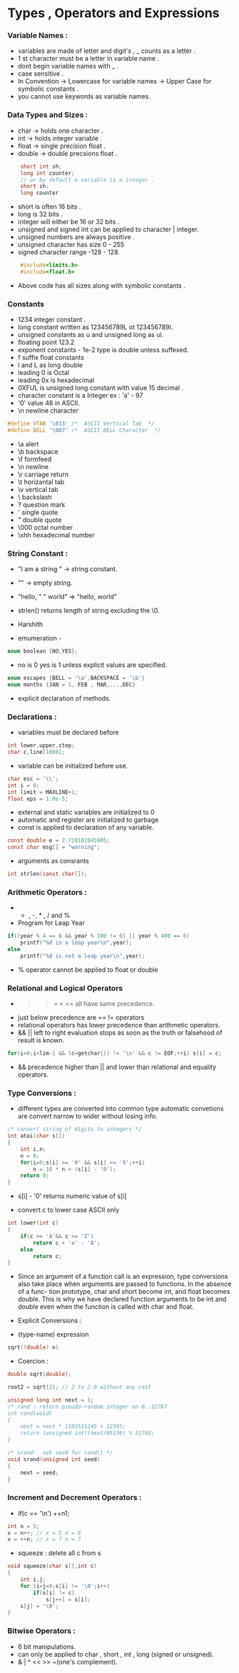 # Types , Operators and Expressions

### Variable Names :

- variables are made of letter and digit's , _ counts as a letter .
- 1 st character must be a letter in variable name . 
- dont begin variable names with _ . 
- case sensitive . 
- In Convention -> Lowercase for variable names -> Upper Case for symbolic constants . 
- you cannot use keywords as variable names. 

### Data Types and Sizes : 

- char -> holds one character . 
- int -> holds integer variable . 
- float -> single precision float . 
- double -> double precsions float . 

```c
	short int sh;
	long int counter;
	// or by default a variable is a integer .
	short sh;
	long counter 
``` 

- short is often 16 bits .
- long is 32 bits . 
- integer will either be 16 or 32 bits .
- unsigned and signed int can be applied to character | integer.
- unsigned numbers are always positive . 
- unsigned character has size 0 - 255
- signed character range -128 - 128.

```c
	#include<limits.h>
	#include<float.h>
```
- Above code has all sizes along with symbolic constants . 

### Constants 

- 1234 integer constant .
- long constant written as 123456789L ot 123456789l.
- unsigned constants as u and unsigned long as ul.
- floating point 123.2
- exponent constants - 1e-2 type is double unless suffexed.
- f suffix float constants
- l and L as long double
- leading 0 is Octal
- leading 0x is hexadecimal
- 0XFUL is unsigned long constant with value 15 decimal . 
- character constant is a Integer ex  : 'a' - 97
- '0' value 48 in ASCII.
- \n newline character

```c
#define VTAB '\013' /*  ASCII Vertical Tab  */
#define BELL '\007' /*  ASCII BELL Character  */

```
- \a alert 
- \b backspace
- \f formfeed
- \n newline
- \r carriage return
- \t horizantal tab
- \v vertical tab
- \\ backslash
- \? question mark
- \' single quote
- \" double quote
- \000 octal number
- \xhh hexadecimal number

### String Constant : 

- "I am a string " -> string constant.
- "" -> empty string.
- "hello, " " world" => "hello, world"
- strlen() returns length of string excluding the \0.
- Harshith

- emumeration - 

```c
enum boolean {NO,YES};
```
- no is 0 yes is 1 unless explicit values are specified.

```c
enum escapes {BELL = '\a',BACKSPACE = '\b'}
enum months {JAN = 1, FEB , MAR,...,DEC}
```
- explicit declaration of methods.

### Declarations : 

- variables must be declared before 

```c
int lower,upper,step;
char c,line[1000];
``` 

- variable can be initialized before use.

```c
char esc = '\\';
int i = 0;
int limit = MAXLINE+1;
float eps = 1.0e-5;
```

- external and static variables are initialized to 0
- automatic and register are initialized to garbage
- const is applied to declaration of any variable.

```c
const double e = 2.718182845905;
const char msg[] = "warning";
```
- arguments as consrants

```c
int strlen(const char[]);
```

### Arithmetic Operators : 

- + , -, * , / and % 
- Program for Leap Year 

```c
if((year % 4 == 0 && year % 100 != 0) || year % 400 == 0)
	printf("%d is a leap year\n",year);
else
	printf("%d is not a leap year\n",year);
``` 

- % operator cannot be applied to float or double 

### Relational and Logical Operators

- > >= < <= all have same precedence.
- just below precedence are == != operators
- relational operators has lower precedence than arithmetic operators.
- && || left to right evaluation stops as soon as the truth or falsehood of result is known.

```c
for(i=0;i<lim-1 && (c=getchar()) != '\n' && c != EOF;++i) s[i] = c;
```
- && precedence higher than || and lower than relational and equality operators.

### Type Conversions :

- different types are converted into common type automatic convetions are convert narrow to wider without losing info.

```c
/* convert string of digits to integers */
int atoi(char s[])
{
	int i,n;
	n = 0;
	for(i=0;s[i] >= '0' && s[i] <= '9';++i)
		n = 10 * n + (s[i] - '0');
	return 0;
}
```

- s[i] - '0' returns numeric value of s[i]

- convert c to lower case  ASCII only

```c
int lower(int c)
{
	if(c >= 'A'&& c <= 'Z')
		return c + 'a' - 'A';
	else 
		return c;
}
```

- Since an argument of a function call is an expression, type conversions also
take place when arguments are passed to functions. In the absence of a func-
tion prototype, char and short become int, and float becomes double.
This is why we have declared function arguments to be int and double even
when the function is called with char and float.

- Explicit Conversions :

- (type-name) expression 

```c
sqrt((double) n)
```

- Coercion :

```c
double sqrt(double);

root2 = sqrt(2); // 2 to 2.0 without any cast
```

```c
unsigned long int next = 1;
/* rand : return pseudo-random integer on 0..32767
int rand(void)
{
	next = next * 1103515245 + 12345;
	return (unsigned int)(next/65536) % 32768;
}

/* srand:  set seed for rand() */
void srand(unsigned int seed)
{
	next = seed;
}
```

### Increment and Decrement Operators :

- if(c == '\n') ++n1;

```c
int n = 5;
x = n++; // x = 5 n = 6
x = ++n; // x = 7 n = 7 
```

- squeeze : delete all c from s
```c
void squeeze(char s[],int c)
{
	int i,j;
	for (i=j=0;s[i] != '\0';i++) 
		if(s[i] != c) 
			s[j++] = s[i];
	s[j] = '\0';
}
```
### Bitwise Operators : 

- 6 bit manipulations.
- can only be applied to char , short , int , long (signed or unsigned).
- & | ^ << >> ~(one's complement). 
